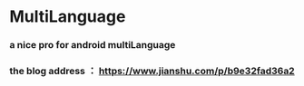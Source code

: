 # MultiLanguage
### a nice pro for android multiLanguage
### the blog address ： https://www.jianshu.com/p/b9e32fad36a2

